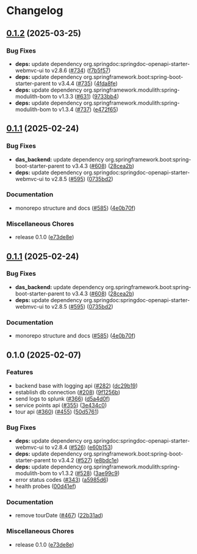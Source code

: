 # Changelog

## [0.1.2](https://github.com/SchweizerischeBundesbahnen/DAS/compare/backend-v0.1.1...backend-v0.1.2) (2025-03-25)


### Bug Fixes

* **deps:** update dependency org.springdoc:springdoc-openapi-starter-webmvc-ui to v2.8.6 ([#734](https://github.com/SchweizerischeBundesbahnen/DAS/issues/734)) ([f7b5f57](https://github.com/SchweizerischeBundesbahnen/DAS/commit/f7b5f5791ce79664e1413325fa4e038a51778de3))
* **deps:** update dependency org.springframework.boot:spring-boot-starter-parent to v3.4.4 ([#735](https://github.com/SchweizerischeBundesbahnen/DAS/issues/735)) ([4fda8fe](https://github.com/SchweizerischeBundesbahnen/DAS/commit/4fda8fe77023b1b6111ac2578c775de9d40554b6))
* **deps:** update dependency org.springframework.modulith:spring-modulith-bom to v1.3.3 ([#631](https://github.com/SchweizerischeBundesbahnen/DAS/issues/631)) ([9733bb4](https://github.com/SchweizerischeBundesbahnen/DAS/commit/9733bb4f398e41e21a5b56e7572704f15573d0d7))
* **deps:** update dependency org.springframework.modulith:spring-modulith-bom to v1.3.4 ([#737](https://github.com/SchweizerischeBundesbahnen/DAS/issues/737)) ([e472f65](https://github.com/SchweizerischeBundesbahnen/DAS/commit/e472f659a038f0d899a47d1ff729eb99c993d984))

## [0.1.1](https://github.com/SchweizerischeBundesbahnen/DAS/compare/backend-v0.1.1...backend-v0.1.0) (2025-02-24)


### Bug Fixes

* **das_backend:** update dependency org.springframework.boot:spring-boot-starter-parent to v3.4.3 ([#608](https://github.com/SchweizerischeBundesbahnen/DAS/issues/608)) ([28cea2b](https://github.com/SchweizerischeBundesbahnen/DAS/commit/28cea2baa75cb56faeb0a00455e548f93f872225))
* **deps:** update dependency org.springdoc:springdoc-openapi-starter-webmvc-ui to v2.8.5 ([#595](https://github.com/SchweizerischeBundesbahnen/DAS/issues/595)) ([0735bd2](https://github.com/SchweizerischeBundesbahnen/DAS/commit/0735bd2d32c68bf00452086364024cbefe1563f0))


### Documentation

* monorepo structure and docs ([#585](https://github.com/SchweizerischeBundesbahnen/DAS/issues/585)) ([4e0b70f](https://github.com/SchweizerischeBundesbahnen/DAS/commit/4e0b70f93280618ed3abea084c1ada40c7f15c08))


### Miscellaneous Chores

* release 0.1.0 ([e73de8e](https://github.com/SchweizerischeBundesbahnen/DAS/commit/e73de8ed6c8f44c533afcc709c822d14f554c065))

## [0.1.1](https://github.com/SchweizerischeBundesbahnen/DAS/compare/backend-v0.1.0...backend-v0.1.1) (2025-02-24)


### Bug Fixes

* **das_backend:** update dependency org.springframework.boot:spring-boot-starter-parent to v3.4.3 ([#608](https://github.com/SchweizerischeBundesbahnen/DAS/issues/608)) ([28cea2b](https://github.com/SchweizerischeBundesbahnen/DAS/commit/28cea2baa75cb56faeb0a00455e548f93f872225))
* **deps:** update dependency org.springdoc:springdoc-openapi-starter-webmvc-ui to v2.8.5 ([#595](https://github.com/SchweizerischeBundesbahnen/DAS/issues/595)) ([0735bd2](https://github.com/SchweizerischeBundesbahnen/DAS/commit/0735bd2d32c68bf00452086364024cbefe1563f0))


### Documentation

* monorepo structure and docs ([#585](https://github.com/SchweizerischeBundesbahnen/DAS/issues/585)) ([4e0b70f](https://github.com/SchweizerischeBundesbahnen/DAS/commit/4e0b70f93280618ed3abea084c1ada40c7f15c08))

## 0.1.0 (2025-02-07)


### Features

* backend base with logging api ([#282](https://github.com/SchweizerischeBundesbahnen/DAS/issues/282)) ([dc29b19](https://github.com/SchweizerischeBundesbahnen/DAS/commit/dc29b19d19d662e5053afbdd90ee01aecc4a23c0))
* establish db connection ([#208](https://github.com/SchweizerischeBundesbahnen/DAS/issues/208)) ([9f1256b](https://github.com/SchweizerischeBundesbahnen/DAS/commit/9f1256b57f715dec1eeb59cea1cb3800ecee4204))
* send logs to splunk ([#366](https://github.com/SchweizerischeBundesbahnen/DAS/issues/366)) ([d5a4d0f](https://github.com/SchweizerischeBundesbahnen/DAS/commit/d5a4d0fa8d0207bcf91d6936d442bb56b8a19191))
* service points api ([#355](https://github.com/SchweizerischeBundesbahnen/DAS/issues/355)) ([3e434c0](https://github.com/SchweizerischeBundesbahnen/DAS/commit/3e434c0285accc76c63e98b6d85938d7040db8a7))
* tour api ([#360](https://github.com/SchweizerischeBundesbahnen/DAS/issues/360)) ([#455](https://github.com/SchweizerischeBundesbahnen/DAS/issues/455)) ([50d5761](https://github.com/SchweizerischeBundesbahnen/DAS/commit/50d576157a0f9da28b0d9bfa57a4a55f3213299b))


### Bug Fixes
* **deps:** update dependency org.springdoc:springdoc-openapi-starter-webmvc-ui to v2.8.4 ([#526](https://github.com/SchweizerischeBundesbahnen/DAS/issues/526)) ([e60b153](https://github.com/SchweizerischeBundesbahnen/DAS/commit/e60b153bf638d30b45c2ee44607970dbeef91a21))
* **deps:** update dependency org.springframework.boot:spring-boot-starter-parent to v3.4.2 ([#527](https://github.com/SchweizerischeBundesbahnen/DAS/issues/527)) ([e8bdc1e](https://github.com/SchweizerischeBundesbahnen/DAS/commit/e8bdc1e50a614e1ede1ba0f6c8ab59bf4478241e))
* **deps:** update dependency org.springframework.modulith:spring-modulith-bom to v1.3.2 ([#528](https://github.com/SchweizerischeBundesbahnen/DAS/issues/528)) ([3ae99c9](https://github.com/SchweizerischeBundesbahnen/DAS/commit/3ae99c993a976b99a6ca24e098cbf53bd1153cf5))
* error status codes ([#343](https://github.com/SchweizerischeBundesbahnen/DAS/issues/343)) ([a5985d6](https://github.com/SchweizerischeBundesbahnen/DAS/commit/a5985d6475d55eb8aee741fc49bd30216ea006d2))
* health probes ([00d41ef](https://github.com/SchweizerischeBundesbahnen/DAS/commit/00d41ef60d6ba88446b6b7807ba64708f762fe4d))

### Documentation

* remove tourDate ([#467](https://github.com/SchweizerischeBundesbahnen/DAS/issues/467)) ([22b31ad](https://github.com/SchweizerischeBundesbahnen/DAS/commit/22b31ad1ee58bbfb0b7d3e4fe873c8a73014b922))


### Miscellaneous Chores

* release 0.1.0 ([e73de8e](https://github.com/SchweizerischeBundesbahnen/DAS/commit/e73de8ed6c8f44c533afcc709c822d14f554c065))
